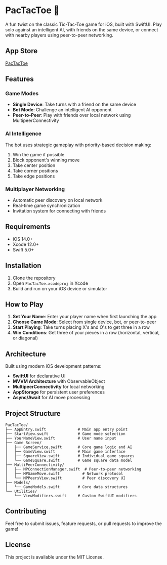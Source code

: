 # PacTacToe 🦙

A fun twist on the classic Tic-Tac-Toe game for iOS, built with SwiftUI. Play solo against an intelligent AI, with friends on the same device, or connect with nearby players using peer-to-peer networking.

## App Store

[PacTacToe](https://apps.apple.com/ca/app/pactactoe/id6670736893)

## Features

### Game Modes
- **Single Device**: Take turns with a friend on the same device
- **Bot Mode**: Challenge an intelligent AI opponent
- **Peer-to-Peer**: Play with friends over local network using MultipeerConnectivity

### AI Intelligence
The bot uses strategic gameplay with priority-based decision making:
1. Win the game if possible
2. Block opponent's winning move
3. Take center position
4. Take corner positions
5. Take edge positions

### Multiplayer Networking
- Automatic peer discovery on local network
- Real-time game synchronization
- Invitation system for connecting with friends

## Requirements

- iOS 14.0+
- Xcode 12.0+
- Swift 5.0+

## Installation

1. Clone the repository
2. Open `PacTacToe.xcodeproj` in Xcode
3. Build and run on your iOS device or simulator

## How to Play

1. **Set Your Name**: Enter your player name when first launching the app
2. **Choose Game Mode**: Select from single device, bot, or peer-to-peer
3. **Start Playing**: Take turns placing X's and O's to get three in a row
4. **Win Conditions**: Get three of your pieces in a row (horizontal, vertical, or diagonal)

## Architecture

Built using modern iOS development patterns:
- **SwiftUI** for declarative UI
- **MVVM Architecture** with ObservableObject
- **MultipeerConnectivity** for local networking
- **AppStorage** for persistent user preferences
- **Async/Await** for AI move processing

## Project Structure

```
PacTacToe/
├── AppEntry.swift              # Main app entry point
├── StartView.swift             # Game mode selection
├── YourNameView.swift          # User name input
├── Game Screen/
│   ├── GameService.swift       # Core game logic and AI
│   ├── GameView.swift          # Main game interface
│   ├── SquareView.swift        # Individual game squares
│   └── GameSquare.swift        # Game square data model
├── MultiPeerConnectivity/
│   ├── MPConnectionManager.swift  # Peer-to-peer networking
│   ├── MPGameMove.swift          # Network protocol
│   └── MPPeersView.swift         # Peer discovery UI
├── Models/
│   └── GameModels.swift        # Core data structures
└── Utilities/
    └── ViewModifiers.swift     # Custom SwiftUI modifiers
```

## Contributing

Feel free to submit issues, feature requests, or pull requests to improve the game!

## License

This project is available under the MIT License.
